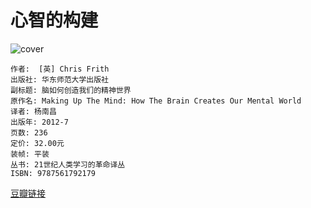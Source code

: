 # 心智的构建
![cover](https://img3.doubanio.com/view/subject/l/public/s26743230.jpg)

    作者:  [英] Chris Frith 
    出版社: 华东师范大学出版社
    副标题: 脑如何创造我们的精神世界
    原作名: Making Up The Mind: How The Brain Creates Our Mental World
    译者: 杨南昌 
    出版年: 2012-7
    页数: 236
    定价: 32.00元
    装帧: 平装
    丛书: 21世纪人类学习的革命译丛
    ISBN: 9787561792179

[豆瓣链接](https://book.douban.com/subject/10864488/)

